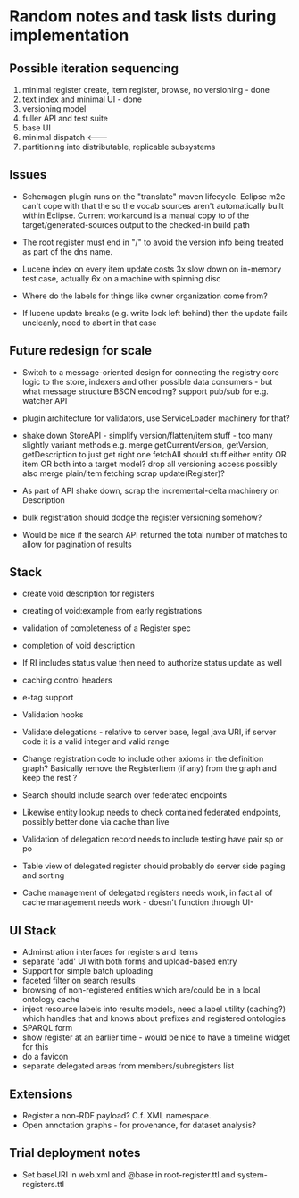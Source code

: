 # Random notes and task lists during implementation

## Possible iteration sequencing

   1. minimal register create, item register, browse, no versioning - done
   1. text index and minimal UI - done
   1. versioning model
   1. fuller API and test suite
   1. base UI
   1. minimal dispatch  <---
   1. partitioning into distributable, replicable subsystems

## Issues

   * Schemagen plugin runs on the "translate" maven lifecycle. Eclipse m2e can't cope with that the so the vocab sources aren't automatically built within Eclipse. Current workaround is a manual copy to of the target/generated-sources output to the checked-in build path

   * The root register must end in "/" to avoid the version info being treated as part of the dns name.

   * Lucene index on every item update costs 3x slow down on in-memory test case, actually 6x on a machine with spinning disc

   * Where do the labels for things like owner organization come from?

   * If lucene update breaks (e.g. write lock left behind) then the update fails uncleanly, need to abort in that case

## Future redesign for scale

   * Switch to a message-oriented design for connecting the registry core logic to the store, indexers and other possible data consumers - but what message structure BSON encoding?
     support pub/sub for e.g. watcher API
   * plugin architecture for validators, use ServiceLoader machinery for that?

   * shake down StoreAPI - simplify version/flatten/item stuff - too many slightly variant methods
     e.g. merge getCurrentVersion, getVersion, getDescription to just get right one
     fetchAll should stuff either entity OR item OR both into a target model?
     drop all versioning access
     possibly also merge plain/item fetching
     scrap update(Register)?
   * As part of API shake down, scrap the incremental-delta machinery on Description

   * bulk registration should dodge the register versioning somehow?

   * Would be nice if the search API returned the total number of matches to allow for pagination of results

## Stack

   * create void description for registers
   * creating of void:example from early registrations
   * validation of completeness of a Register spec
   * completion of void description
   * If RI includes status value then need to authorize status update as well
   * caching control headers
   * e-tag support
   * Validation hooks

   * Validate delegations - relative to server base, legal java URI, if server code it is a valid integer and valid range

   * Change registration code to include other axioms in the definition graph? Basically remove the RegisterItem (if any) from the graph and keep the rest ?

   * Search should include search over federated endpoints
   * Likewise entity lookup needs to check contained federated endpoints, possibly better done via cache than live

   * Validation of delegation record needs to include testing have pair sp or po
   
   * Table view of delegated register should probably do server side paging and sorting
   * Cache management of delegated registers needs work, in fact all of cache management needs work - doesn't function through UI-

## UI Stack

   * Adminstration interfaces for registers and items
   * separate 'add' UI with both forms and upload-based entry
   * Support for simple batch uploading
   * faceted filter on search results
   * browsing of non-registered entities which are/could be in a local ontology cache
   * inject resource labels into results models, need a label utility (caching?) which handles that and knows about prefixes and registered ontologies
   * SPARQL form
   * show register at an earlier time - would be nice to have a timeline widget for this
   * do a favicon
   * separate delegated areas from members/subregisters list

## Extensions

   * Register a non-RDF payload?  C.f. XML namespace.
   * Open annotation graphs - for provenance, for dataset analysis?

## Trial deployment notes

   * Set baseURI in web.xml and @base in root-register.ttl and system-registers.ttl

